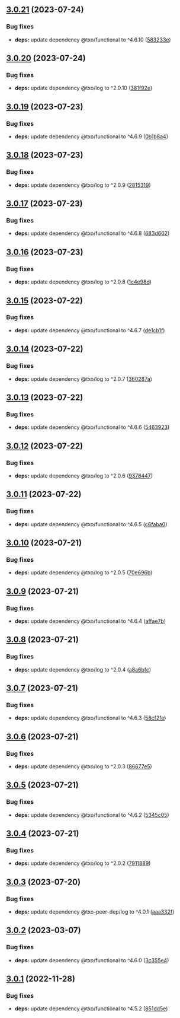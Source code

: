 ## [3.0.21](https://github.com/technology-studio/redux-persist-utils/compare/v3.0.20...v3.0.21) (2023-07-24)


### Bug fixes

* **deps:** update dependency @txo/functional to ^4.6.10 ([583233e](https://github.com/technology-studio/redux-persist-utils/commit/583233ed4ef79d44ac3b1c745b0482efbcc66f82))

## [3.0.20](https://github.com/technology-studio/redux-persist-utils/compare/v3.0.19...v3.0.20) (2023-07-24)


### Bug fixes

* **deps:** update dependency @txo/log to ^2.0.10 ([381f92e](https://github.com/technology-studio/redux-persist-utils/commit/381f92e8c2bcb50a52458745e748fe812027cc6d))

## [3.0.19](https://github.com/technology-studio/redux-persist-utils/compare/v3.0.18...v3.0.19) (2023-07-23)


### Bug fixes

* **deps:** update dependency @txo/functional to ^4.6.9 ([0b1b8a4](https://github.com/technology-studio/redux-persist-utils/commit/0b1b8a4cf11e963508c21da1371c20c4540e0ccc))

## [3.0.18](https://github.com/technology-studio/redux-persist-utils/compare/v3.0.17...v3.0.18) (2023-07-23)


### Bug fixes

* **deps:** update dependency @txo/log to ^2.0.9 ([2815319](https://github.com/technology-studio/redux-persist-utils/commit/28153199ae50a3c6ed95ac148d6368a84ea01ae5))

## [3.0.17](https://github.com/technology-studio/redux-persist-utils/compare/v3.0.16...v3.0.17) (2023-07-23)


### Bug fixes

* **deps:** update dependency @txo/functional to ^4.6.8 ([683d662](https://github.com/technology-studio/redux-persist-utils/commit/683d662b6c79a131859b740ba538fcace9780bf6))

## [3.0.16](https://github.com/technology-studio/redux-persist-utils/compare/v3.0.15...v3.0.16) (2023-07-23)


### Bug fixes

* **deps:** update dependency @txo/log to ^2.0.8 ([1c4e98d](https://github.com/technology-studio/redux-persist-utils/commit/1c4e98dad4180d806e9f87537ab53c921f04607c))

## [3.0.15](https://github.com/technology-studio/redux-persist-utils/compare/v3.0.14...v3.0.15) (2023-07-22)


### Bug fixes

* **deps:** update dependency @txo/functional to ^4.6.7 ([de1cb1f](https://github.com/technology-studio/redux-persist-utils/commit/de1cb1f218ce50d9a1139f06289c6081944bd595))

## [3.0.14](https://github.com/technology-studio/redux-persist-utils/compare/v3.0.13...v3.0.14) (2023-07-22)


### Bug fixes

* **deps:** update dependency @txo/log to ^2.0.7 ([360287a](https://github.com/technology-studio/redux-persist-utils/commit/360287a3995cabc4c9c79e22862a830ddffc515b))

## [3.0.13](https://github.com/technology-studio/redux-persist-utils/compare/v3.0.12...v3.0.13) (2023-07-22)


### Bug fixes

* **deps:** update dependency @txo/functional to ^4.6.6 ([5463923](https://github.com/technology-studio/redux-persist-utils/commit/5463923857e7d75d8885a4a014b372c6d5dd6e35))

## [3.0.12](https://github.com/technology-studio/redux-persist-utils/compare/v3.0.11...v3.0.12) (2023-07-22)


### Bug fixes

* **deps:** update dependency @txo/log to ^2.0.6 ([9378447](https://github.com/technology-studio/redux-persist-utils/commit/937844751acd87332f149394e4ee60b99673ea5a))

## [3.0.11](https://github.com/technology-studio/redux-persist-utils/compare/v3.0.10...v3.0.11) (2023-07-22)


### Bug fixes

* **deps:** update dependency @txo/functional to ^4.6.5 ([c6faba0](https://github.com/technology-studio/redux-persist-utils/commit/c6faba0f7a50f85e0224151dabfb77825e36f910))

## [3.0.10](https://github.com/technology-studio/redux-persist-utils/compare/v3.0.9...v3.0.10) (2023-07-21)


### Bug fixes

* **deps:** update dependency @txo/log to ^2.0.5 ([70e696b](https://github.com/technology-studio/redux-persist-utils/commit/70e696b3fa4b2c25f5696e827f6fb19e81aceb0a))

## [3.0.9](https://github.com/technology-studio/redux-persist-utils/compare/v3.0.8...v3.0.9) (2023-07-21)


### Bug fixes

* **deps:** update dependency @txo/functional to ^4.6.4 ([affae7b](https://github.com/technology-studio/redux-persist-utils/commit/affae7b6f07d30def0b103850a4350a3cc53cea6))

## [3.0.8](https://github.com/technology-studio/redux-persist-utils/compare/v3.0.7...v3.0.8) (2023-07-21)


### Bug fixes

* **deps:** update dependency @txo/log to ^2.0.4 ([a8a6bfc](https://github.com/technology-studio/redux-persist-utils/commit/a8a6bfcc6966d44d46508ee81f09ef4a5bc66b4e))

## [3.0.7](https://github.com/technology-studio/redux-persist-utils/compare/v3.0.6...v3.0.7) (2023-07-21)


### Bug fixes

* **deps:** update dependency @txo/functional to ^4.6.3 ([58cf2fe](https://github.com/technology-studio/redux-persist-utils/commit/58cf2fec6716ba110df336e9430b80ab45fb27c1))

## [3.0.6](https://github.com/technology-studio/redux-persist-utils/compare/v3.0.5...v3.0.6) (2023-07-21)


### Bug fixes

* **deps:** update dependency @txo/log to ^2.0.3 ([86677e5](https://github.com/technology-studio/redux-persist-utils/commit/86677e5bbf4c991683502340838a9c90909642a1))

## [3.0.5](https://github.com/technology-studio/redux-persist-utils/compare/v3.0.4...v3.0.5) (2023-07-21)


### Bug fixes

* **deps:** update dependency @txo/functional to ^4.6.2 ([5345c05](https://github.com/technology-studio/redux-persist-utils/commit/5345c0588738c9633ae1155864f4b3e3a39cf7c1))

## [3.0.4](https://github.com/technology-studio/redux-persist-utils/compare/v3.0.3...v3.0.4) (2023-07-21)


### Bug fixes

* **deps:** update dependency @txo/log to ^2.0.2 ([7911889](https://github.com/technology-studio/redux-persist-utils/commit/7911889bb6caca7c0476dac0de4cef954b588642))

## [3.0.3](https://github.com/technology-studio/redux-persist-utils/compare/v3.0.2...v3.0.3) (2023-07-20)


### Bug fixes

* **deps:** update dependency @txo-peer-dep/log to ^4.0.1 ([aaa332f](https://github.com/technology-studio/redux-persist-utils/commit/aaa332fcd729ec6bd1b4609b73492a42131109ec))

## [3.0.2](https://github.com/technology-studio/redux-persist-utils/compare/v3.0.1...v3.0.2) (2023-03-07)


### Bug fixes

* **deps:** update dependency @txo/functional to ^4.6.0 ([3c355e4](https://github.com/technology-studio/redux-persist-utils/commit/3c355e4d3eb36267ba8566285bfef5a8d4d3c72a))

## [3.0.1](https://github.com/technology-studio/redux-persist-utils/compare/v3.0.0...v3.0.1) (2022-11-28)


### Bug fixes

* **deps:** update dependency @txo/functional to ^4.5.2 ([851dd5e](https://github.com/technology-studio/redux-persist-utils/commit/851dd5efc1a1bd3b2468c4dbb92a2fd5b3ba0b02))
